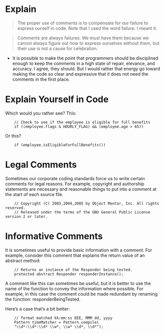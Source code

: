 # Explain

>  The proper use of comments is to compensate for our failure to express ourself in code. Note that I used the word failure. I meant it.

> Comments are always failures. We must have them because we cannot always figure out how to express ourselves without them, but their use is not a cause for celebration. 

* It is possible to make the point that programmers should be disciplined enough to keep the comments in a high state of repair,  elevance, and accuracy. I agree, they should. But I would rather that energy go toward making the code so clear and expressive that it does not need the comments in the first place.

# Explain Yourself in Code

 Which would you rather see? This:

        // Check to see if the employee is eligible for full benefits
        if ((employee.flags & HOURLY_FLAG) && (employee.age > 65))

Or this?

        if (employee.isEligibleForFullBenefits())

# Legal Comments

Sometimes our corporate coding standards force us to write certain comments for legal reasons. For example, copyright and authorship statements are necessary and reasonable things to put into a comment at the start of each source file.

        // Copyright (C) 2003,2004,2005 by Object Mentor, Inc. All rights reserved.
        // Released under the terms of the GNU General Public License version 2 or later.

# Informative Comments

It is sometimes useful to provide basic information with a comment. For example, consider this comment that explains the return value of an abstract method:

        // Returns an instance of the Responder being tested.
        protected abstract Responder responderInstance();

A comment like this can sometimes be useful, but it is better to use the name of the function to convey the information where possible. For example, in this case the comment could be made redundant by renaming the function: responderBeingTested.

Here’s a case that’s a bit better:

        // format matched kk:mm:ss EEE, MMM dd, yyyy
        Pattern timeMatcher = Pattern.compile(
        "\\d*:\\d*:\\d* \\w*, \\w* \\d*, \\d*");